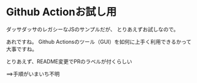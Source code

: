 # Github Actionお試し用
ダッサダッサのレガシーなJSのサンプルだが、
とりあえずお試しなので。

あれですね。
Github Actionsのツール（GUI）を如何に上手く利用できるかって大事ですね。

とりあえず、README変更でPRのラベルが付くらしい

==>手順がいまいち不明